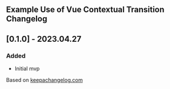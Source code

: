 ## Example Use of Vue Contextual Transition Changelog

## [0.1.0] - 2023.04.27

### Added

* Initial mvp

Based on [keepachangelog.com](https://keepachangelog.com/en/1.0.0/)
